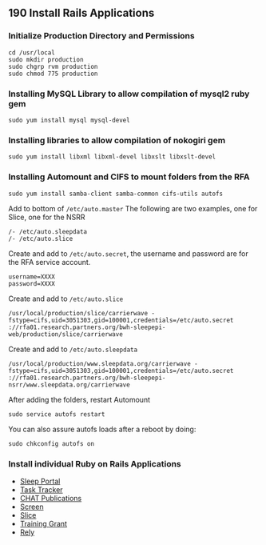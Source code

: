 ## 190 Install Rails Applications


### Initialize Production Directory and Permissions

```
cd /usr/local
sudo mkdir production
sudo chgrp rvm production
sudo chmod 775 production
```

### Installing MySQL Library to allow compilation of mysql2 ruby gem

```
sudo yum install mysql mysql-devel
```

### Installing libraries to allow compilation of nokogiri gem

```
sudo yum install libxml libxml-devel libxslt libxslt-devel
```

### Installing Automount and CIFS to mount folders from the RFA

```
sudo yum install samba-client samba-common cifs-utils autofs
```

Add to bottom of `/etc/auto.master`
The following are two examples, one for Slice, one for the NSRR
```
/- /etc/auto.sleepdata
/- /etc/auto.slice
```

Create and add to `/etc/auto.secret`, the username and password are for the RFA service account.
```
username=XXXX
password=XXXX
```

Create and add to `/etc/auto.slice`
```
/usr/local/production/slice/carrierwave -fstype=cifs,uid=3051303,gid=100001,credentials=/etc/auto.secret ://rfa01.research.partners.org/bwh-sleepepi-web/production/slice/carrierwave
```

Create and add to `/etc/auto.sleepdata`
```
/usr/local/production/www.sleepdata.org/carrierwave -fstype=cifs,uid=3051303,gid=100001,credentials=/etc/auto.secret ://rfa01.research.partners.org/bwh-sleepepi-nsrr/www.sleepdata.org/carrierwave
```

After adding the folders, restart Automount

```
sudo service autofs restart
```

You can also assure autofs loads after a reboot by doing:

```
sudo chkconfig autofs on
```

### Install individual Ruby on Rails Applications

* [Sleep Portal](https://github.com/sleepepi/sleepepi/tree/master/rails-applications/410-install-sleep-portal.md)
* [Task Tracker](https://github.com/sleepepi/sleepepi/tree/master/rails-applications/420-install-task-tracker.md)
* [CHAT Publications](https://github.com/sleepepi/sleepepi/tree/master/rails-applications/430-install-chat-publications.md)
* [Screen](https://github.com/sleepepi/sleepepi/tree/master/rails-applications/440-install-screen.md)
* [Slice](https://github.com/sleepepi/sleepepi/tree/master/rails-applications/450-install-slice.md)
* [Training Grant](https://github.com/sleepepi/sleepepi/tree/master/rails-applications/460-install-training-grant.md)
* [Rely](https://github.com/sleepepi/sleepepi/tree/master/rails-applications/470-install-rely.md)
